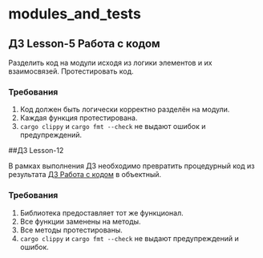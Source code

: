 # modules_and_tests

## ДЗ Lesson-5 Работа с кодом
Разделить код на модули исходя из логики элементов и их взаимосвязей. Протестировать код.

### Требования
1) Код должен быть логически корректно разделён на модули.
2) Каждая функция протестирована.
3) `cargo clippy` и `cargo fmt --check` не выдают ошибок и предупреждений.

##ДЗ Lesson-12

В рамках выполнения ДЗ необходимо превратить процедурный код из результата [ДЗ Работа с кодом](#дз-lesson-5-работа-с-кодом) в объектный.

### Требования
1) Библиотека предоставляет тот же функционал.
2) Все функции заменены на методы.
3) Все методы протестированы.
4) `cargo clippy` и `cargo fmt --check` не выдают предупреждений и ошибок.

